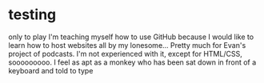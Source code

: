# testing
only to play
I'm teaching myself how to use GitHub because I would like to learn how to host websites all by my lonesome... Pretty much for Evan's project of podcasts. I'm not experienced with it, except for HTML/CSS, sooooooooo.
I feel as apt as a monkey who has been sat down in front of a keyboard and told to type
